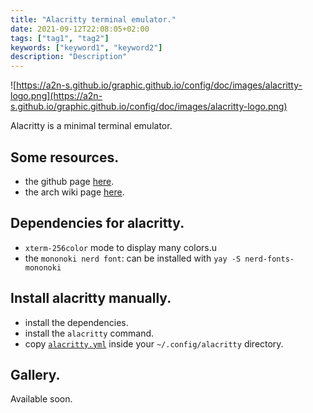 ```yaml
---
title: "Alacritty terminal emulator."
date: 2021-09-12T22:08:05+02:00
tags: ["tag1", "tag2"]
keywords: ["keyword1", "keyword2"]
description: "Description"
---
```


![https://a2n-s.github.io/graphic.github.io/config/doc/images/alacritty-logo.png](https://a2n-s.github.io/graphic.github.io/config/doc/images/alacritty-logo.png)

Alacritty is a minimal terminal emulator.


## Some resources.
- the github page [here](https://github.com/alacritty/alacritty).
- the arch wiki page [here](https://wiki.archlinux.org/title/Alacritty).

## Dependencies for alacritty.
- `xterm-256color` mode to display many colors.u
- the `mononoki nerd font`: can be installed with `yay -S nerd-fonts-mononoki`

## Install alacritty manually.
- install the dependencies.
- install the `alacritty` command.
- copy [`alacritty.yml`] inside your `~/.config/alacritty` directory.

## Gallery.
Available soon.

[`alacritty.yml`]: https://github.com/a2n-s/dotfiles/blob/main/.config/alacritty/alacritty.yml
